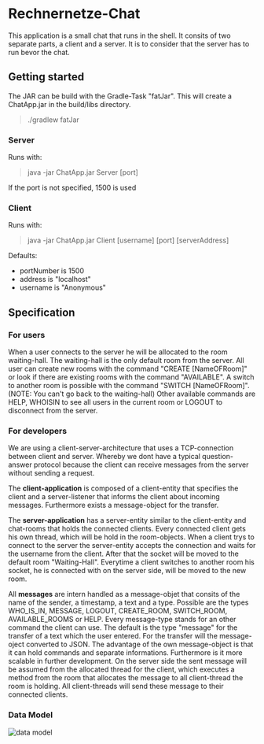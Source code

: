 # Rechnernetze-Chat

This application is a small chat that runs in the shell. It consits of two separate parts, a client and a server. It is to consider that the server has to run bevor the chat.

## Getting started

The JAR can be build with the Gradle-Task "fatJar". This will create a ChatApp.jar in the build/libs directory.

> ./gradlew fatJar

### Server

Runs with:
> java -jar ChatApp.jar Server [port]

If the port is not specified, 1500 is used

### Client

Runs with:
> java -jar ChatApp.jar Client [username] [port] [serverAddress]

Defaults:
- portNumber is 1500
- address is "localhost"
- username is "Anonymous"

## Specification

### For users

When a user connects to the server he will be allocated to the room waiting-hall. The waiting-hall is the only default room from the server. All user can create new rooms with the command "CREATE [NameOFRoom]" or look if there are existing rooms with the command "AVAILABLE". A switch to another room is possible with the command "SWITCH [NameOFRoom]". (NOTE: You can't go back to the waiting-hall) 
Other available commands are HELP, WHOISIN to see all users in the current room or LOGOUT to disconnect from the server.

### For developers

We are using a client-server-architecture that uses a TCP-connection between client and server. Whereby we dont have a typical question-answer protocol because the client can receive messages from the server without sending a request.

The **client-application** is composed of a client-entity that specifies the client and a server-listener that informs the client about incoming messages. Furthermore exists a message-object for the transfer.

The **server-application** has a server-entity similar to the client-entity and chat-rooms that holds the connected clients. Every connected client gets his own thread, which will be hold in the room-objects. When a client trys to connect to the server the server-entity accepts the connection and waits for the username from the client. After that the socket will be moved to the default room "Waiting-Hall". Everytime a client switches to another room his socket, he is connected with on the server side, will be moved to the new room.

All **messages** are intern handled as a message-objet that consits of the name of the sender, a timestamp, a text and a type. Possible are the types WHO_IS_IN, MESSAGE, LOGOUT, CREATE_ROOM, SWITCH_ROOM, AVAILABLE_ROOMS or HELP. Every message-type stands for an other command the client can use. The default is the type "message" for the transfer of a text which the user entered. For the transfer will the message-oject converted to JSON.
The advantage of the own message-object is that it can hold commands and separate informations. Furthermore is it more scalable in further development. 
On the server side the sent message will be assumed from the allocated thread for the client, which executes a method from the room that allocates the message to all client-thread the room is holding. All client-threads will send these message to their connected clients.  

### Data Model

![data model](https://github.com/mattx7/Rechnernetze-Chat/blob/master/pics/data_model.png)
